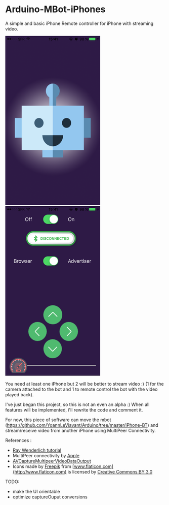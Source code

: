 # Arduino-MBot-iPhones
A simple and basic iPhone Remote controller for iPhone with streaming video.

<img src="Readme/launch.PNG" width="300"> <img src="Readme/in_app.PNG" width="300">

You need at least one iPhone but 2 will be better to stream video :) (1 for the camera attached to the bot and 1 to remote control the bot with the video played back).

I've just began this project, so this is not an even an alpha :)
When all features will be implemented, i'll rewrite the code and comment it.

For now, this piece of software can move the mbot (https://github.com/YoannLeViavant/Arduino/tree/master/iPhone-BT) and stream/receive video from another iPhone using MultiPeer Connectivity.

References :
- [Ray Wenderlich tutorial](https://www.raywenderlich.com/73306/arduino-tutorial-integrating-bluetooth-le-and-ios)
- MultiPeer connectivity by [Apple](https://www.youtube.com/watch?v=eNWOkm3e8qo&index=3&list=PLHdI2WEfrUznFdAYGgGF3IoJdWM6OtigZ)
- [AVCaptureMultipeerVideoDataOutput](https://github.com/pj4533/AVCaptureMultipeerVideoDataOutput)
- Icons made by [Freepik](http://www.freepik.com) from [www.flaticon.com](http://www.flaticon.com) is licensed by 
[Creative Commons BY 3.0](http://creativecommons.org/licenses/by/3.0/")

TODO:
- make the UI orientable
- optimize captureOuput conversions
